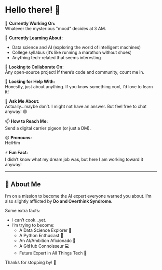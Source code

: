 # Hello there! 👋

🔭 **Currently Working On:**  
Whatever the mysterious "mood" decides at 3 AM.

🌱 **Currently Learning About:**  
- Data science and AI (exploring the world of intelligent machines)
- College syllabus (it’s like running a marathon without shoes)
- Anything tech-related that seems interesting

👯 **Looking to Collaborate On:**  
Any open-source project! If there’s code and community, count me in.

🤔 **Looking for Help With:**  
Honestly, just about anything. If you know something cool, I’d love to learn it!

💬 **Ask Me About:**  
Actually…maybe don’t. I might not have an answer. But feel free to chat anyway! 😄

📫 **How to Reach Me:**  
Send a digital carrier pigeon (or just a DM).

😄 **Pronouns:**  
He/Him

⚡ **Fun Fact:**  
I didn’t know what my dream job was, but here I am working toward it anyway!

---

## 💫 About Me
I’m on a mission to become the AI expert everyone warned you about. I’m also slightly afflicted by **Do and Overthink Syndrome**. 

Some extra facts:
- I can’t cook…yet.
- I’m trying to become:
  - A Data Science Explorer 🌊
  - A Python Enthusiast 🐍
  - An AI/Ambition Aficionado 🤖
  - A GitHub Connoisseur 💻
  - Future Expert in All Things Tech 🔮

Thanks for stopping by! 👋
